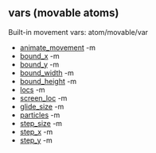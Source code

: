 ## vars (movable atoms)


Built-in movement vars:
atom/movable/var
*   [animate_movement](/ref/atom/movable/var/animate_movement.md) -m
*   [bound_x](/ref/atom/movable/var/bound_x.md) -m
*   [bound_y](/ref/atom/movable/var/bound_y.md) -m
*   [bound_width](/ref/atom/movable/var/bound_width.md) -m
*   [bound_height](/ref/atom/movable/var/bound_height.md) -m
*   [locs](/ref/atom/movable/var/locs.md) -m
*   [screen_loc](/ref/atom/movable/var/screen_loc.md) -m
*   [glide_size](/ref/atom/movable/var/glide_size.md) -m
*   [particles](/ref/atom/movable/var/particles.md) -m
*   [step_size](/ref/atom/movable/var/step_size.md) -m
*   [step_x](/ref/atom/movable/var/step_x.md) -m
*   [step_y](/ref/atom/movable/var/step_y.md) -m